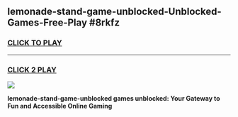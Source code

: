 
## lemonade-stand-game-unblocked-Unblocked-Games-Free-Play #8rkfz
<h3>
<a href="https://us.freeplayer.one?title=lemonade-stand-game-unblocked&ref=9M">CLICK TO PLAY</a></h3>
<hr>

<h3>
<a href="https://us.freeplayer.one?title=lemonade-stand-game-unblocked&ref=9M">CLICK 2 PLAY</a>
  
</h3>

<a href="https://us.freeplayer.one?title=lemonade-stand-game-unblocked&ref=9M"><img src="https://clearcache.store/games.png"></a>


**lemonade-stand-game-unblocked games unblocked: Your Gateway to Fun and Accessible Online Gaming**

